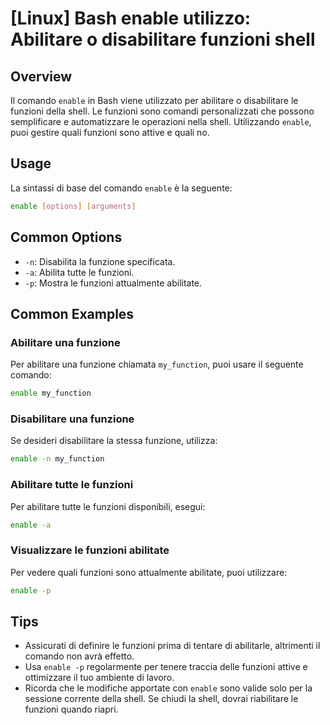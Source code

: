 # [Linux] Bash enable utilizzo: Abilitare o disabilitare funzioni shell

## Overview
Il comando `enable` in Bash viene utilizzato per abilitare o disabilitare le funzioni della shell. Le funzioni sono comandi personalizzati che possono semplificare e automatizzare le operazioni nella shell. Utilizzando `enable`, puoi gestire quali funzioni sono attive e quali no.

## Usage
La sintassi di base del comando `enable` è la seguente:

```bash
enable [options] [arguments]
```

## Common Options
- `-n`: Disabilita la funzione specificata.
- `-a`: Abilita tutte le funzioni.
- `-p`: Mostra le funzioni attualmente abilitate.

## Common Examples

### Abilitare una funzione
Per abilitare una funzione chiamata `my_function`, puoi usare il seguente comando:

```bash
enable my_function
```

### Disabilitare una funzione
Se desideri disabilitare la stessa funzione, utilizza:

```bash
enable -n my_function
```

### Abilitare tutte le funzioni
Per abilitare tutte le funzioni disponibili, esegui:

```bash
enable -a
```

### Visualizzare le funzioni abilitate
Per vedere quali funzioni sono attualmente abilitate, puoi utilizzare:

```bash
enable -p
```

## Tips
- Assicurati di definire le funzioni prima di tentare di abilitarle, altrimenti il comando non avrà effetto.
- Usa `enable -p` regolarmente per tenere traccia delle funzioni attive e ottimizzare il tuo ambiente di lavoro.
- Ricorda che le modifiche apportate con `enable` sono valide solo per la sessione corrente della shell. Se chiudi la shell, dovrai riabilitare le funzioni quando riapri.
